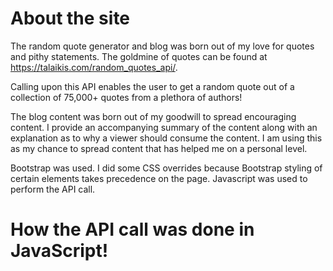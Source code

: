 # About the site

The random quote generator and blog was born out of my love for quotes and pithy statements. The goldmine of quotes can be found at https://talaikis.com/random_quotes_api/. 

Calling upon this API enables the user to get a random quote out of a collection of 75,000+ quotes from a plethora of authors!



The blog content was born out of my goodwill to spread encouraging content. I provide an accompanying summary of the content along with an explanation as to why a viewer should consume the content. I am using this as my chance to spread content that has helped me on a personal level.



Bootstrap was used. I did some CSS overrides because Bootstrap styling of certain elements takes precedence on the page. Javascript was used to perform the API call. 

# How the API call was done in JavaScript!

```javascript





